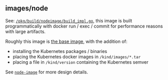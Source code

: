 ## images/node

See: [`/pkg/build/nodeimage/build_impl.go`][/pkg/build/nodeimage/build_impl.go], this
image is built programmatically with docker run / exec / commit for performance
reasons with large artifacts.

Roughly this image is [the base image](./../base), with the addition of:
 - installing the Kubernetes packages / binaries
 - placing the Kubernetes docker images in `/kind/images/*.tar`
 - placing a file in `/kind/version` containing the Kubernetes semver

See [`node-image`][node-image.md] for more design details.

[/pkg/build/nodeimage/build_impl.go]: ./../../pkg/build/nodeimage/build_impl.go
[node-image.md]: https://kind.sigs.k8s.io/docs/design/node-image
